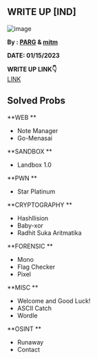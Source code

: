 ## WRITE UP [IND]  

![image](https://user-images.githubusercontent.com/92077284/214337685-e5d7297d-2a55-4885-a9c7-8762994c5243.png)  

**By : [PARG](https://github.com/PlasmaRing) & [mitm](https://github.com/onixldlc)**  

**DATE: 01/15/2023**  

**WRITE UP LINK👇**  
[LINK]()

## Solved Probs


**WEB	 **
- Note Manager
- Go-Menasai  

**SANDBOX	 **
- Landbox 1.0  

**PWN	 **
- Star Platinum  

**CRYPTOGRAPHY  **
- Hashllision	
- Baby-xor	
- Radhit Suka Aritmatika	 

**FORENSIC	**
- Mono	
- Flag Checker	
- Pixel	 

**MISC	**
- Welcome and Good Luck!	
- ASCII Catch	
- Wordle  

**OSINT	**
- Runaway	
- Contact	


